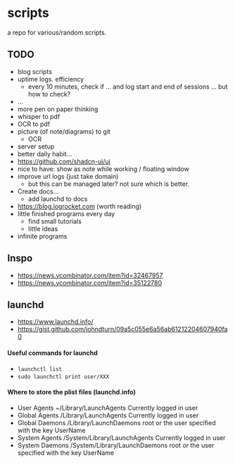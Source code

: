 # scripts

a repo for various/random scripts. 

## TODO
- blog scripts
- uptime logs. efficiency
    - every 10 minutes, check if ... and log start and end of sessions ... but how to check?
- ...
- more pen on paper thinking
- whisper to pdf 
- OCR to pdf
- picture (of note/diagrams) to git
    - OCR
- server setup 
- better daily habit...
- https://github.com/shadcn-ui/ui
- nice to have: show as note while working / floating window
- improve url logs (just take domain)
    - but this can be managed later? not sure which is better.
- Create docs...
    - add launchd to docs
- https://blog.logrocket.com (worth reading)
- little finished programs every day
    - find small tutorials
    - little ideas
- infinite programs

## Inspo
- https://news.ycombinator.com/item?id=32467957
- https://news.ycombinator.com/item?id=35122780

## launchd
- https://www.launchd.info/
- https://gist.github.com/johndturn/09a5c055e6a56ab61212204607940fa0

#### Useful commands for launchd
- `launchctl list`
- `sudo launchctl print user/XXX`

#### Where to store the plist files (launchd.info)
- User Agents	~/Library/LaunchAgents	Currently logged in user
- Global Agents	/Library/LaunchAgents	Currently logged in user
- Global Daemons	/Library/LaunchDaemons	root or the user specified with the key UserName
- System Agents	/System/Library/LaunchAgents	Currently logged in user
- System Daemons	/System/Library/LaunchDaemons	root or the user specified with the key UserName
